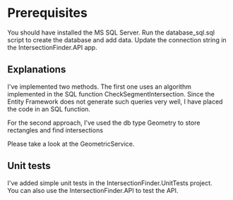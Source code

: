 # **Prerequisites**

You should have installed the MS SQL Server.
Run the database_sql.sql script to create the database and add data.
Update the connection string in the IntersectionFinder.API app.

## **Explanations**
I've implemented two methods. The first one uses an algorithm implemented in the SQL function CheckSegmentIntersection. Since the Entity Framework does not generate such queries very well, I have placed the code in an SQL function.

For the second approach, I've used the db type Geometry to store rectangles and find intersections

Please take a look at the GeometricService.

## **Unit tests**
I've added simple unit tests in the IntersectionFinder.UnitTests project.  
You can also use the IntersectionFinder.API to test the API.